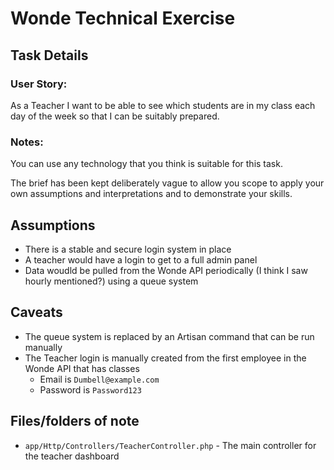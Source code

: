 # Wonde Technical Exercise

## Task Details
### User Story:
As a Teacher I want to be able to see which students are in my class each day of the week so that I can be suitably prepared.

### Notes:

You can use any technology that you think is suitable for this task.

The brief has been kept deliberately vague to allow you scope to apply your own assumptions and interpretations and to demonstrate your skills.

## Assumptions

* There is a stable and secure login system in place
* A teacher would have a login to get to a full admin panel
* Data woudld be pulled from the Wonde API periodically (I think I saw hourly mentioned?) using a queue system

## Caveats

* The queue system is replaced by an Artisan command that can be run manually
* The Teacher login is manually created from the first employee in the Wonde API that has classes
  * Email is `Dumbell@example.com`
  * Password is `Password123`

## Files/folders of note

* `app/Http/Controllers/TeacherController.php` - The main controller for the teacher dashboard 